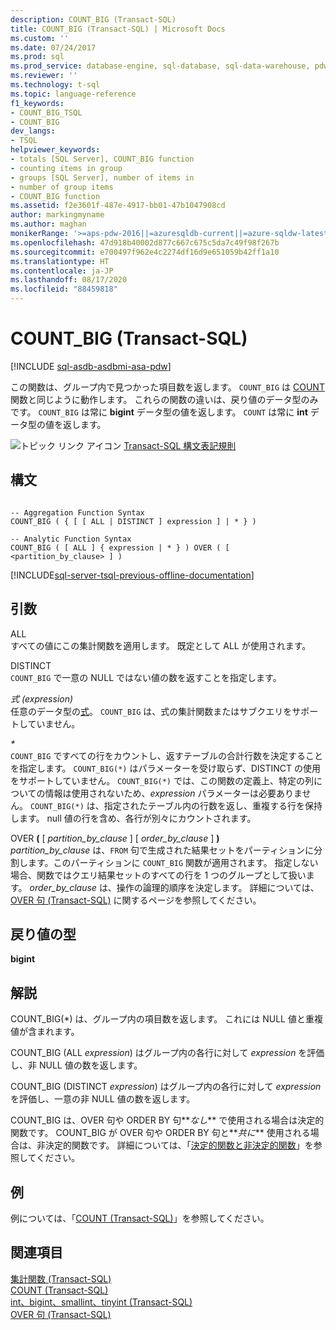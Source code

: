 ```yaml
---
description: COUNT_BIG (Transact-SQL)
title: COUNT_BIG (Transact-SQL) | Microsoft Docs
ms.custom: ''
ms.date: 07/24/2017
ms.prod: sql
ms.prod_service: database-engine, sql-database, sql-data-warehouse, pdw
ms.reviewer: ''
ms.technology: t-sql
ms.topic: language-reference
f1_keywords:
- COUNT_BIG_TSQL
- COUNT_BIG
dev_langs:
- TSQL
helpviewer_keywords:
- totals [SQL Server], COUNT_BIG function
- counting items in group
- groups [SQL Server], number of items in
- number of group items
- COUNT_BIG function
ms.assetid: f2e3601f-487e-4917-bb01-47b1047908cd
author: markingmyname
ms.author: maghan
monikerRange: '>=aps-pdw-2016||=azuresqldb-current||=azure-sqldw-latest||>=sql-server-2016||=sqlallproducts-allversions||>=sql-server-linux-2017||=azuresqldb-mi-current'
ms.openlocfilehash: 47d918b40002d877c667c675c5da7c49f98f267b
ms.sourcegitcommit: e700497f962e4c2274df16d9e651059b42ff1a10
ms.translationtype: HT
ms.contentlocale: ja-JP
ms.lasthandoff: 08/17/2020
ms.locfileid: "88459818"
---
```

# <a name="count_big-transact-sql"></a>COUNT_BIG (Transact-SQL)
[!INCLUDE [sql-asdb-asdbmi-asa-pdw](../../includes/applies-to-version/sql-asdb-asdbmi-asa-pdw.md)]

この関数は、グループ内で見つかった項目数を返します。 `COUNT_BIG` は [COUNT](../../t-sql/functions/count-transact-sql.md) 関数と同じように動作します。 これらの関数の違いは、戻り値のデータ型のみです。 `COUNT_BIG` は常に **bigint** データ型の値を返します。 `COUNT` は常に **int** データ型の値を返します。
  
![トピック リンク アイコン](../../database-engine/configure-windows/media/topic-link.gif "トピック リンク アイコン") [Transact-SQL 構文表記規則](../../t-sql/language-elements/transact-sql-syntax-conventions-transact-sql.md)
  
## <a name="syntax"></a>構文  
  
```syntaxsql

-- Aggregation Function Syntax  
COUNT_BIG ( { [ [ ALL | DISTINCT ] expression ] | * } )  
  
-- Analytic Function Syntax  
COUNT_BIG ( [ ALL ] { expression | * } ) OVER ( [ <partition_by_clause> ] )  
```  
  
[!INCLUDE[sql-server-tsql-previous-offline-documentation](../../includes/sql-server-tsql-previous-offline-documentation.md)]

## <a name="arguments"></a>引数
ALL  
すべての値にこの集計関数を適用します。 既定として ALL が使用されます。
  
DISTINCT  
`COUNT_BIG` で一意の NULL ではない値の数を返すことを指定します。
  
*式 (expression)*  
任意のデータ型の[式](../../t-sql/language-elements/expressions-transact-sql.md)。 `COUNT_BIG` は、式の集計関数またはサブクエリをサポートしていません。
  
*\**  
`COUNT_BIG` ですべての行をカウントし、返すテーブルの合計行数を決定することを指定します。 `COUNT_BIG(*)` はパラメーターを受け取らず、DISTINCT の使用をサポートしていません。 `COUNT_BIG(*)` では、この関数の定義上、特定の列についての情報は使用されないため、*expression* パラメーターは必要ありません。 `COUNT_BIG(*)` は、指定されたテーブル内の行数を返し、重複する行を保持します。 null 値の行を含め、各行が別々にカウントされます。
  
OVER **(** [ *partition_by_clause* ] [ *order_by_clause* ] **)**  
*partition_by_clause* は、`FROM` 句で生成された結果セットをパーティションに分割します。このパーティションに `COUNT_BIG` 関数が適用されます。 指定しない場合、関数ではクエリ結果セットのすべての行を 1 つのグループとして扱います。 *order_by_clause* は、操作の論理的順序を決定します。 詳細については、[OVER 句 &#40;Transact-SQL&#41;](../../t-sql/queries/select-over-clause-transact-sql.md) に関するページを参照してください。
  
## <a name="return-types"></a>戻り値の型
**bigint**
  
## <a name="remarks"></a>解説  
COUNT_BIG(\*) は、グループ内の項目数を返します。 これには NULL 値と重複値が含まれます。
  
COUNT_BIG (ALL *expression*) はグループ内の各行に対して *expression* を評価し、非 NULL 値の数を返します。
  
COUNT_BIG (DISTINCT *expression*) はグループ内の各行に対して *expression* を評価し、一意の非 NULL 値の数を返します。
  
COUNT_BIG は、OVER 句や ORDER BY 句**_なし_** で使用される場合は決定的関数です。 COUNT_BIG が OVER 句や ORDER BY 句と**_共に_** 使用される場合は、非決定的関数です。 詳細については、「[決定的関数と非決定的関数](../../relational-databases/user-defined-functions/deterministic-and-nondeterministic-functions.md)」を参照してください。
  
## <a name="examples"></a>例  
例については、「[COUNT &#40;Transact-SQL&#41;](../../t-sql/functions/count-transact-sql.md)」を参照してください。
  
## <a name="see-also"></a>関連項目
[集計関数 &#40;Transact-SQL&#41;](../../t-sql/functions/aggregate-functions-transact-sql.md)  
[COUNT &#40;Transact-SQL&#41;](../../t-sql/functions/count-transact-sql.md)  
[int、bigint、smallint、tinyint &#40;Transact-SQL&#41;](../../t-sql/data-types/int-bigint-smallint-and-tinyint-transact-sql.md)  
[OVER 句 &#40;Transact-SQL&#41;](../../t-sql/queries/select-over-clause-transact-sql.md)
  
  
